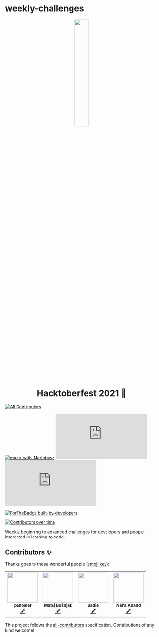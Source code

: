 # weekly-challenges
<p align="center">
    <a href="https://hacktoberfest.digitalocean.com/">
        <img src="https://raw.githubusercontent.com/Hansajith98/hacktoberfest2021/main/Assets/logo-hacktoberfest-full.f42e3b1.svg" width="30%">
    </a>
</p>

<h1 align="center"> Hacktoberfest 2021 🎉</h1>

<!-- ALL-CONTRIBUTORS-BADGE:START - Do not remove or modify this section -->
[![All Contributors](https://img.shields.io/badge/all_contributors-3-orange.svg?style=flat-square)](#contributors-)
<!-- ALL-CONTRIBUTORS-BADGE:END -->
[![made-with-Markdown](https://img.shields.io/badge/Made%20with-Markdown-1f425f.svg)](http://commonmark.org)
[![GitHub license](https://badgen.net/github/license/Naereen/Strapdown.js)](https://github.com/Naereen/StrapDown.js/blob/master/LICENSE)
[![GitHub commits](https://badgen.net/github/commits/Naereen/Strapdown.js)](https://GitHub.com/Naereen/StrapDown.js/commit/)

[![ForTheBadge built-by-developers](http://ForTheBadge.com/images/badges/built-by-developers.svg)](https://GitHub.com/Naereen/)


[![Contributors over time](https://contributor-graph-api.apiseven.com/contributors-svg?chart=contributorOverTime&repo=Naereen/badges)](https://www.apiseven.com/en/contributor-graph?chart=contributorOverTime&repo=Naereen/badges)


Weekly beginning to advanced challenges for developers and people interested in learning to code.

## Contributors ✨

Thanks goes to these wonderful people ([emoji key](https://allcontributors.org/docs/en/emoji-key)):

<!-- ALL-CONTRIBUTORS-LIST:START - Do not remove or modify this section -->
<!-- prettier-ignore-start -->
<!-- markdownlint-disable -->
<table>
  <tr>
    <td align="center"><a href="https://github.com/pahosler"><img src="https://avatars.githubusercontent.com/u/11909710?v=4?s=100" width="100px;" alt=""/><br /><sub><b>pahosler</b></sub></a><br /><a href="#content-pahosler" title="Content">🖋</a></td>
    <td align="center"><a href="https://github.com/mbos2"><img src="https://avatars.githubusercontent.com/u/56090587?v=4?s=100" width="100px;" alt=""/><br /><sub><b>Matej Bošnjak</b></sub></a><br /><a href="#content-mbos2" title="Content">🖋</a></td>
    <td align="center"><a href="https://github.com/sadiejay"><img src="https://avatars.githubusercontent.com/u/19538219?v=4?s=100" width="100px;" alt=""/><br /><sub><b>Sadie</b></sub></a><br /><a href="#content-sadiejay" title="Content">🖋</a></td>
    <td align="center"><a href="https://github.com/NehaAnand28"><img src="https://avatars.githubusercontent.com/u/70203777?v=4?s=100" width="100px;" alt=""/><br /><sub><b>Neha Anand </b></sub></a><br /><a href="#content-NehaAnand28" title="Content">🖋</a></td>
  </tr>
</table>

<!-- markdownlint-restore -->
<!-- prettier-ignore-end -->

<!-- ALL-CONTRIBUTORS-LIST:END -->

This project follows the [all-contributors](https://github.com/all-contributors/all-contributors) specification. Contributions of any kind welcome!

